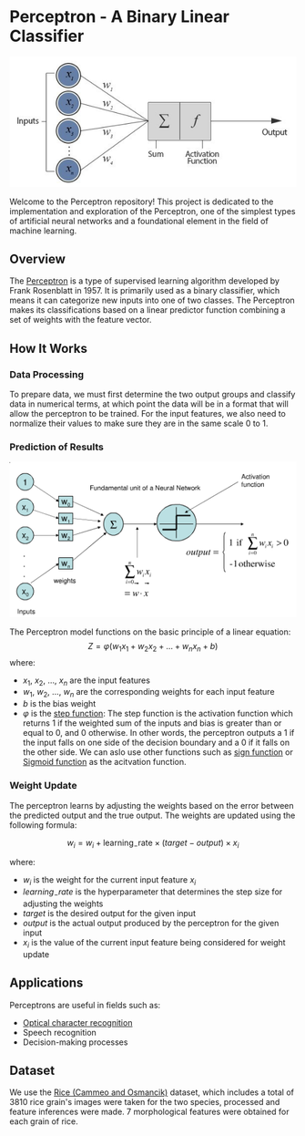 # Perceptron - A Binary Linear Classifier

![Perceptron](https://github.com/Naiwen1997/IDNE-577-Machine-Learning/blob/master/Images/perceptron.jpg)

Welcome to the Perceptron repository! This project is dedicated to the implementation and exploration of the Perceptron, one of the simplest types of artificial neural networks and a foundational element in the field of machine learning.

## Overview
The [Perceptron](https://www.w3schools.com/ai/ai_perceptrons.asp) is a type of supervised learning algorithm developed by Frank Rosenblatt in 1957. It is primarily used as a binary classifier, which means it can categorize new inputs into one of two classes. The Perceptron makes its classifications based on a linear predictor function combining a set of weights with the feature vector.

## How It Works

### Data Processing
To prepare data, we must first determine the two output groups and classify data in numerical terms, at which point the data will be in a format that will allow the perceptron to be trained. For the input features, we also need to normalize their values to make sure they are in the same scale 0 to 1.

### Prediction of Results
![image](https://github.com/Naiwen1997/IDNE-577-Machine-Learning/blob/master/Images/step_function.png)

The Perceptron model functions on the basic principle of a linear equation:
$$Z=φ(w_1x_1+w_2x_2+\ldots + w_nx_n+b)$$
where:

- $x_1$, $x_2$, $\ldots$, $x_n$ are the input features
- $w_1$, $w_2$, $\ldots$, $w_n$ are the corresponding weights for each input feature
- $b$ is the bias weight
- $φ$ is the [step function](https://en.wikipedia.org/wiki/Step_function): The step function is the activation function which returns 1 if the weighted sum of the inputs and bias is greater than or equal to 0, and 0 otherwise. In other words, the perceptron outputs a 1 if the input falls on one side of the decision boundary and a 0 if it falls on the other side. We can aslo use other functions such as [sign function](https://en.wikipedia.org/wiki/Sign_function) or [Sigmoid function](https://en.wikipedia.org/wiki/Sigmoid_function) as the acitvation function.

### Weight Update
The perceptron learns by adjusting the weights based on the error between the predicted output and the true output. The weights are updated using the following formula:

$$w_i = w_i + \mathrm{learning_-rate} \times (target - output) \times x_i$$

where:

- $w_i$ is the weight for the current input feature $x_i$
- $learning_-rate$ is the hyperparameter that determines the step size for adjusting the weights
- $target$ is the desired output for the given input
- $output$ is the actual output produced by the perceptron for the given input
- $x_i$ is the value of the current input feature being considered for weight update

## Applications
Perceptrons are useful in fields such as:
- [Optical character recognition](https://en.wikipedia.org/wiki/Optical_character_recognition)
- Speech recognition
- Decision-making processes

## Dataset
We use the [Rice (Cammeo and Osmancik)](https://archive.ics.uci.edu/dataset/545/rice+cammeo+and+osmancik) dataset, which includes a total of 3810 rice grain's images were taken for the two species, processed and feature inferences were made. 7 morphological features were obtained for each grain of rice.
